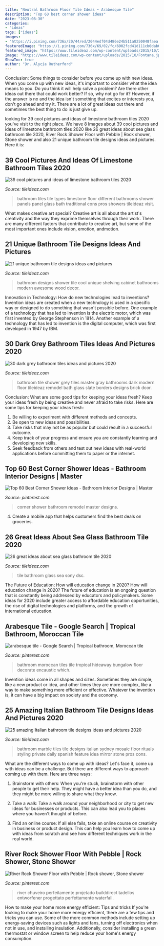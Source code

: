 ```yaml
---
title: "Neutral Bathroom Floor Tile Ideas ~ Arabesque Tile"
description: "Top 60 best corner shower ideas"
date: "2023-08-30"
categories:
- "ideas"
tags: ["ideas"]
images:
- "https://i.pinimg.com/736x/20/44/ed/2044edf04d486e24b511a8250048faea.jpg"
featuredImage: "https://i.pinimg.com/736x/69/02/fc/6902fcd41d111cb0dab699481a185765--moroccan-tile-bathroom-moroccan-tiles.jpg"
featured_image: "https://www.tileideaz.com/wp-content/uploads/2015/10/237.jpg"
image: "https://www.tileideaz.com/wp-content/uploads/2015/10/Fontana.jpg"
ShowToc: true
author: "Dr. Alycia Rutherford"
---
```



Conclusion: Some things to consider before you come up with new ideas.
When you come up with new ideas, it's important to consider what the idea means to you. Do you think it will help solve a problem? Are there other ideas out there that could work better? If so, why not go for it? However, if the answer is no and the idea isn't something that excites or interests you, don't go ahead and try it. There are a lot of great ideas out there and sometimes the best thing to do is just give up.

	

		
looking for 39 cool pictures and ideas of limestone bathroom tiles 2020 you've visit to the right place. We have 8 Images about 39 cool pictures and ideas of limestone bathroom tiles 2020 like 26 great ideas about sea glass bathroom tile 2020, River Rock Shower Floor with Pebble | Rock shower, Stone shower and also 21 unique bathroom tile designs ideas and pictures. Here it is:
		
    
## 39 Cool Pictures And Ideas Of Limestone Bathroom Tiles 2020

<img loading=lazy src="https://www.tileideaz.com/wp-content/uploads/2015/10/237.jpg" onerror="this.onerror=null;this.src='https://tse1.mm.bing.net/th?id=OIP.H4YzHzNynnfj9INRO2dmOQHaFj&amp;pid=15.1';" alt="39 cool pictures and ideas of limestone bathroom tiles 2020">

_Source: tileideaz.com_

>bathroom tiles tile types limestone floor different bathrooms shower panels panel glass bath traditional cons pros showers tileideaz visit. 

	

What makes creative art special?
Creative art is all about the artist's creativity and the way they exprime themselves through their work. There are many different factors that contribute to creative art, but some of the most important ones include vision, emotion, andmotion.

    
## 21 Unique Bathroom Tile Designs Ideas And Pictures

<img loading=lazy src="http://www.tileideaz.com/wp-content/uploads/2015/10/bathroom-cool-with-shower-wall-cabinet-drawers-green-plant-in-the-pot-open-shelving-towels-awesome-cool-white-bathroom-wall-cabinet-design-ideas.jpg" onerror="this.onerror=null;this.src='https://tse3.mm.bing.net/th?id=OIP.ZK7QzlxEd9a-AiLcRiueBgHaJ5&amp;pid=15.1';" alt="21 unique bathroom tile designs ideas and pictures">

_Source: tileideaz.com_

>bathroom designs shower tile cool unique shelving cabinet bathrooms modern awesome wood decor. 

	

Innovation in Technology: How do new technologies lead to inventions?
Invention ideas are created when a new technology is used in a specific way or designed to do something that wasn't possible before. One example of a technology that has led to invention is the electric motor, which was first invented by George Stephenson in 1814. Another example of a technology that has led to invention is the digital computer, which was first developed in 1947 by IBM.

    
## 30 Dark Grey Bathroom Tiles Ideas And Pictures 2020

<img loading=lazy src="https://www.tileideaz.com/wp-content/uploads/2015/08/261.jpg" onerror="this.onerror=null;this.src='https://tse3.mm.bing.net/th?id=OIP.qksiFDEV8-dBHEDjTzTYPwHaKs&amp;pid=15.1';" alt="30 dark grey bathroom tiles ideas and pictures 2020">

_Source: tileideaz.com_

>bathroom tile shower grey tiles master gray bathrooms dark modern floor tileideaz remodel bath glass slate borders designs brick door. 

	

Conclusion: What are some good tips for keeping your ideas fresh?
Keep your ideas fresh by being creative and never afraid to take risks. Here are some tips for keeping your ideas fresh:
1. Be willing to experiment with different methods and concepts.
2. Be open to new ideas and possibilities.
3. Take risks that may not be as popular but could result in a successful outcome. 
4. Keep track of your progress and ensure you are constantly learning and developing new skills. 
5. Seek feedback from others and test out new ideas with real-world applications before committing them to paper or the internet.

    
## Top 60 Best Corner Shower Ideas - Bathroom Interior Designs | Master

<img loading=lazy src="https://i.pinimg.com/736x/20/44/ed/2044edf04d486e24b511a8250048faea.jpg" onerror="this.onerror=null;this.src='https://tse4.mm.bing.net/th?id=OIP.L4t75PFnQtSxsEKHhFk8PwAAAA&amp;pid=15.1';" alt="Top 60 Best Corner Shower Ideas - Bathroom Interior Designs | Master">

_Source: pinterest.com_

>corner shower bathroom remodel master designs. 

	

4. Create a mobile app that helps customers find the best deals on groceries. 

    
## 26 Great Ideas About Sea Glass Bathroom Tile 2020

<img loading=lazy src="https://www.tileideaz.com/wp-content/uploads/2015/08/534.jpg" onerror="this.onerror=null;this.src='https://tse2.mm.bing.net/th?id=OIP.lTvNK87CeThHI-BF19dxtgHaFj&amp;pid=15.1';" alt="26 great ideas about sea glass bathroom tile 2020">

_Source: tileideaz.com_

>tile bathroom glass sea sony dsc. 

	

The Future of Education: How will education change in 2020?
How will education change in 2020? The future of education is an ongoing question that is constantly being addressed by educators and policymakers. Some ideas for 2020 include greater access to affordable education opportunities, the rise of digital technologies and platforms, and the growth of international education.

    
## Arabesque Tile - Google Search | Tropical Bathroom, Moroccan Tile

<img loading=lazy src="https://i.pinimg.com/736x/69/02/fc/6902fcd41d111cb0dab699481a185765--moroccan-tile-bathroom-moroccan-tiles.jpg" onerror="this.onerror=null;this.src='https://tse4.mm.bing.net/th?id=OIP.7tc33D9tuRtNKqUGutiE6AHaJ4&amp;pid=15.1';" alt="arabesque tile - Google Search | Tropical bathroom, Moroccan tile">

_Source: pinterest.com_

>bathroom moroccan tiles tile tropical hideaway bungalow floor decorate encaustic which. 

	

Invention ideas come in all shapes and sizes. Sometimes they are simple, like a new product or idea, and other times they are more complex, like a way to make something more efficient or effective. Whatever the invention is, it can have a big impact on society and the economy.

    
## 25 Amazing Italian Bathroom Tile Designs Ideas And Pictures 2020

<img loading=lazy src="https://www.tileideaz.com/wp-content/uploads/2015/10/Fontana.jpg" onerror="this.onerror=null;this.src='https://tse3.mm.bing.net/th?id=OIP.DXqXg9lQTongUkBv0qrO5AHaE8&amp;pid=15.1';" alt="25 amazing Italian bathroom tile designs ideas and pictures 2020">

_Source: tileideaz.com_

>bathroom marble tiles tile designs italian sydney mosaic floor rituals styling private daily spanish feature idea mirror stone pros cons. 

	

What are the different ways to come up with ideas?
Let's face it, come up with ideas can be a challenge. But there are different ways to approach coming up with them. Here are three ways: 
1. Brainstorm with others: When you're stuck, brainstorm with other people to get their help. They might have a better idea than you do, and they might be more willing to share what they know.

2. Take a walk: Take a walk around your neighborhood or city to get new ideas for businesses or products. This can also lead you to places where you haven't thought of before.

3. Find an online course: If all else fails, take an online course on creativity in business or product design. This can help you learn how to come up with ideas from scratch and see how different techniques work in the real world.

    
## River Rock Shower Floor With Pebble | Rock Shower, Stone Shower

<img loading=lazy src="https://i.pinimg.com/736x/43/ee/ed/43eeed91ea7953aed415aa2895f8b956.jpg" onerror="this.onerror=null;this.src='https://tse4.mm.bing.net/th?id=OIP.9sdRc8eu811X_MquZCCjfQHaLF&amp;pid=15.1';" alt="River Rock Shower Floor with Pebble | Rock shower, Stone shower">

_Source: pinterest.com_

>river chuveiro perfeitamente projetado builddirect tadellos entworfener progettato perfettamente waterfall. 

	

How to make your home more energy efficient: Tips and tricks
If you're looking to make your home more energy efficient, there are a few tips and tricks you can use. Some of the more common methods include setting up energy-saving devices such as lights and fans, turning off electronics when not in use, and installing insulation. Additionally, consider installing a green thermostat or window screen to help reduce your home's energy consumption.

